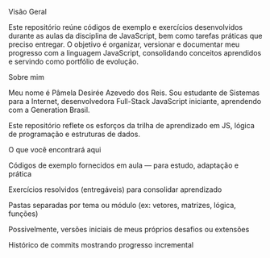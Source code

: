 Visão Geral

Este repositório reúne códigos de exemplo e exercícios desenvolvidos durante as aulas da disciplina de JavaScript, bem como tarefas práticas que preciso entregar.
O objetivo é organizar, versionar e documentar meu progresso com a linguagem JavaScript, consolidando conceitos aprendidos e servindo como portfólio de evolução.

Sobre mim

Meu nome é Pâmela Desirée Azevedo dos Reis. Sou estudante de Sistemas para a Internet, desenvolvedora Full-Stack JavaScript iniciante, aprendendo com a Generation Brasil. 


Este repositório reflete os esforços da trilha de aprendizado em JS, lógica de programação e estruturas de dados.

O que você encontrará aqui

Códigos de exemplo fornecidos em aula — para estudo, adaptação e prática

Exercícios resolvidos (entregáveis) para consolidar aprendizado

Pastas separadas por tema ou módulo (ex: vetores, matrizes, lógica, funções)

Possivelmente, versões iniciais de meus próprios desafios ou extensões

Histórico de commits mostrando progresso incremental
